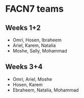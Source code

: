 # FACN7 teams

## Weeks 1+2 

- Omri, Hosen, Ibraheem
- Ariel, Karem, Natalia
- Moshe, Sally, Mohammad

## Weeks 3+4

- Omri, Ariel, Moshe
- Hosen, Karem
- Ebraheem, Natalia, Mohammad
